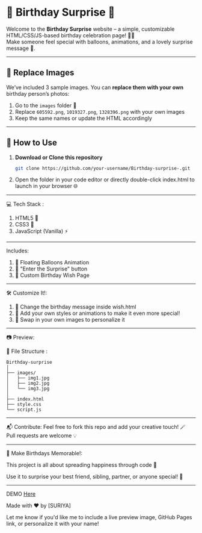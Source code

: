 # 🎉 Birthday Surprise 🎂

Welcome to the **Birthday Surprise** website – a simple, customizable HTML/CSS/JS-based birthday celebration page! 🎁✨  
Make someone feel special with balloons, animations, and a lovely surprise message 💌.

---

## 📸 Replace Images

We’ve included 3 sample images. You can **replace them with your own** birthday person’s photos:

1. Go to the `images` folder 📂
2. Replace `605592.png`, `1019327.png`, `1328396.png` with your own images
3. Keep the same names or update the HTML accordingly

---

## 🚀 How to Use

1. **Download or Clone this repository**  
   ```bash
   git clone https://github.com/your-username/Birthday-surprise-.git

2. Open the folder in your code editor or directly double-click index.html to launch in your browser 🌐

---

💻 Tech Stack :

1. HTML5 🧱
2. CSS3 🎨
3. JavaScript (Vanilla) ⚡

---

Includes:

1. 🎈 Floating Balloons Animation
2. 🔘 "Enter the Surprise" button
3. 💖 Custom Birthday Wish Page

---

🛠️ Customize It!:

1. 🎂 Change the birthday message inside wish.html
2. 🎉 Add your own styles or animations to make it even more special!
3. 👤 Swap in your own images to personalize it

---

📷 Preview:

📎 File Structure :
```
Birthday-surprise
│
├── images/
│   ├── img1.jpg
│   ├── img2.jpg
│   └── img3.jpg
│
├── index.html
├── style.css
└── script.js
```
---

📬 Contribute:
Feel free to fork this repo and add your creative touch! 🪄
Pull requests are welcome 💡

---

   🥳 Make Birthdays Memorable!:
   
This project is all about spreading happiness through code  💌

Use it to surprise your best friend, sibling, partner, or anyone special!  🌈

---

DEMO [Here](https://suriya273.github.io/Birthday-gift-1/)

Made with ❤️ by [SURIYA]

Let me know if you'd like me to include a live preview image, GitHub Pages link, or personalize it with your name!






